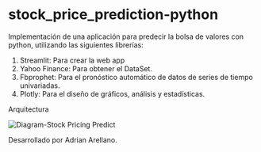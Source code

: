 # stock_price_prediction-python
Implementación de una aplicación para predecir la bolsa de valores con python, utilizando las siguientes librerías:
1. Streamlit: Para crear la web app
2. Yahoo Finance: Para obtener el DataSet.
3. Fbprophet: Para el pronóstico automático de datos de series de tiempo univariadas.
4. Plotly: Para el diseño de gráficos, análisis y estadísticas.
  
 Arquitectura
 
 ![Diagram-Stock Pricing Predict](https://user-images.githubusercontent.com/85643150/121450069-a0fe5d00-c960-11eb-932a-aedae83859c6.png)

Desarrollado por Adrian Arellano.

